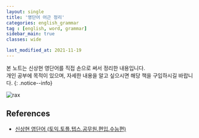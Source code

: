 ```yaml
---
layout: single
title: '영단어 어근 정리'
categories: english_grammar
tag : [english, word, grammar]
sidebar_main: true
classes: wide

last_modified_at: 2021-11-19
---
```


본 노트는 신상현 영단어를 직접 손으로 써서 정리한 내용입니다. <br>개인 공부에 목적이 있으며, 자세한 내용을 알고 싶으시면 해당 책을 구입하시길 바랍니다.
{: .notice--info}

![rax](https://ingu627.github.io/images/english/rax_in_sinsanghyun.jpg)

## References 

- [신상현 영단어 (토익.토플.텝스.공무원.편입.수능편)](https://www.aladin.co.kr/shop/wproduct.aspx?ItemId=126278788)